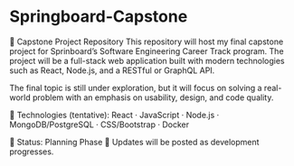 # Springboard-Capstone
🧠 Capstone Project Repository
This repository will host my final capstone project for Sprinboard’s Software Engineering Career Track program. The project will be a full-stack web application built with modern technologies such as React, Node.js, and a RESTful or GraphQL API.

The final topic is still under exploration, but it will focus on solving a real-world problem with an emphasis on usability, design, and code quality.

🔨 Technologies (tentative): React · JavaScript · Node.js · MongoDB/PostgreSQL · CSS/Bootstrap · Docker

📅 Status: Planning Phase
📌 Updates will be posted as development progresses.
